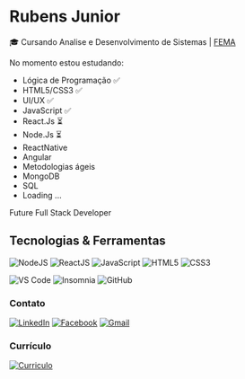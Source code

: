 # Rubens Junior

🎓 Cursando Analise e Desenvolvimento de Sistemas | <a href="https://fema.edu.br/" target="_blank">FEMA</a>

No momento estou estudando:
- Lógica de Programação ✅
- HTML5/CSS3 ✅
- UI/UX ✅
- JavaScript ✅
- React.Js ⏳
- Node.Js ⏳
- ReactNative
- Angular
- Metodologias ágeis
- MongoDB
- SQL
- Loading ...

Future Full Stack Developer

## Tecnologias & Ferramentas
![NodeJS](https://img.shields.io/badge/-Node.JS-339933?style=flat&&logo=Node.js&logoColor=white)
![ReactJS](https://img.shields.io/badge/-ReactJS-61DAFB?style=flat&&logo=react&logoColor=ffffff)
![JavaScript](https://img.shields.io/badge/-JavaScript-yellow?style=flat&logo=javascript&logoColor=ffffff)
![HTML5](https://img.shields.io/badge/-HTML5-%23E44D27?style=flat&logo=html5&logoColor=ffffff)
![CSS3](https://img.shields.io/badge/-CSS3-%231572B6?style=flat&logo=css3)

![VS Code](http://img.shields.io/badge/-VS%20Code-007ACC?style=flat&logo=visual-studio-code)
![Insomnia](http://img.shields.io/badge/-Insomnia-5849BE?style=flat&logo=insomnia&logoColor=ffffff)
![GitHub](http://img.shields.io/badge/-GitHub-181717?style=flat&logo=github&logoColor=fff)


### Contato
 
[![LinkedIn](https://img.shields.io/badge/-LinkedIn-blue?style=flat-square&logo=Linkedin&logoColor=white)](https://www.linkedin.com/in/rubens-da-cunha-junior-850556197/)
[![Facebook](https://img.shields.io/badge/Facebook-%231877F2.svg?&style=flat-square&logo=facebook&logoColor=white)]( https://www.facebook.com/rbn.rj97/)
[![Gmail](https://img.shields.io/badge/-Gmail-EA4335?style=flat-square&logo=gmail&logoColor=white)](mailto:rubens.cjnr@gmail.com)

### Currículo 
<a href="" target="_blank">
 <img src="https://img.shields.io/badge/-Currículo-4285F4?style=flat-square&logo=google-drive&logoColor=white" alt="Curriculo"></a>

              





